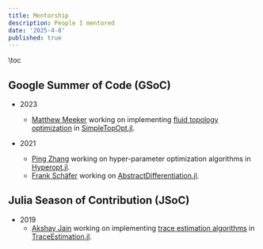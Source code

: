 ```yaml
---
title: Mentorship
description: People I mentored
date: '2025-4-8'
published: true
---
```


\toc

## Google Summer of Code (GSoC)

- 2023

  - [Matthew Meeker](https://github.com/mjachi) working on implementing [fluid topology optimization](https://github.com/JuliaTopOpt/SimpleTopOpt.jl) in [SimpleTopOpt.jl](https://github.com/JuliaTopOpt/SimpleTopOpt.jl).

- 2021
  - [Ping Zhang](https://github.com/noilreed) working on hyper-parameter optimization algorithms in [Hyperopt.jl](https://github.com/baggepinnen/Hyperopt.jl).
  - [Frank Schäfer](https://frankschae.github.io) working on [AbstractDifferentiation.jl](https://github.com/JuliaDiff/AbstractDifferentiation.jl).

## Julia Season of Contribution (JSoC)

- 2019
  - [Akshay Jain](https://github.com/luca-aki) working on implementing [trace estimation algorithms](https://nextjournal.com/akshayjain) in [TraceEstimation.jl](https://github.com/luca-aki/TraceEstimation.jl).
